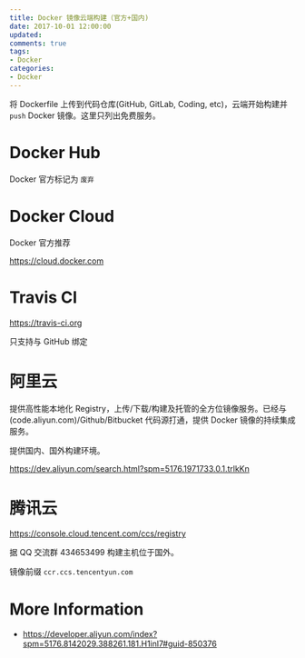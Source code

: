 ```yaml
---
title: Docker 镜像云端构建（官方+国内)
date: 2017-10-01 12:00:00
updated:
comments: true
tags:
- Docker
categories:
- Docker
---
```


将 Dockerfile 上传到代码仓库(GitHub, GitLab, Coding, etc)，云端开始构建并 `push` Docker 镜像。这里只列出免费服务。

<!--more-->

# Docker Hub

Docker 官方标记为 `废弃`

# Docker Cloud

Docker 官方推荐

https://cloud.docker.com

# Travis CI

https://travis-ci.org

只支持与 GitHub 绑定

# 阿里云

提供高性能本地化 Registry，上传/下载/构建及托管的全方位镜像服务。已经与(code.aliyun.com)/Github/Bitbucket 代码源打通，提供 Docker 镜像的持续集成服务。

提供国内、国外构建环境。

https://dev.aliyun.com/search.html?spm=5176.1971733.0.1.trlkKn

# 腾讯云

https://console.cloud.tencent.com/ccs/registry

据 QQ 交流群 434653499 构建主机位于国外。

镜像前缀 `ccr.ccs.tencentyun.com`

# More Information

* https://developer.aliyun.com/index?spm=5176.8142029.388261.181.H1inl7#guid-850376

